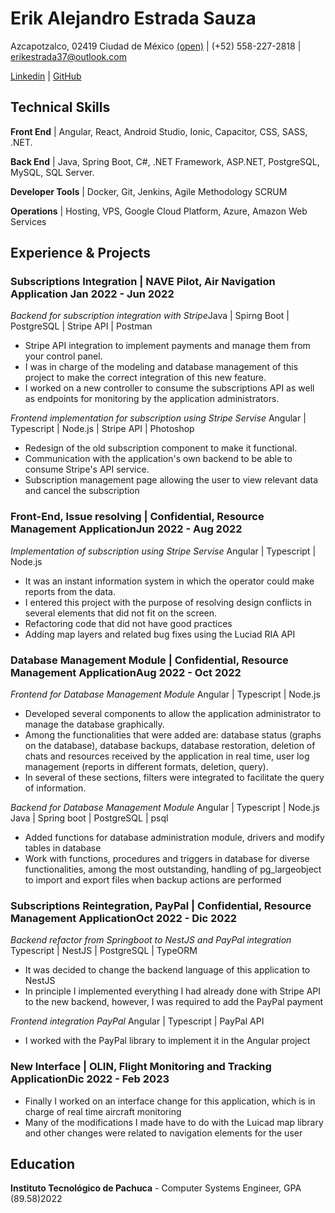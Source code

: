 # Erik Alejandro Estrada Sauza

Azcapotzalco, 02419 Ciudad de México <a href="https://goo.gl/maps/nSSL3YdTYx6F5k7LA">(open)</a> | (+52) 558-227-2818 | erikestrada37@outlook.com

[Linkedin](https://linkedin.com/in/erik-alejadro-estrada-sauza-120a42226/) | [GitHub](https://github.com/erikestr)

<div className="vertical-spacer"></div>

## Technical Skills

**Front End** | Angular, React, Android Studio, Ionic, Capacitor, CSS, SASS, .NET.

**Back End** | Java, Spring Boot, C#, .NET Framework, ASP.NET, PostgreSQL, MySQL, SQL Server.

**Developer Tools** | Docker, Git, Jenkins, Agile Methodology SCRUM

**Operations** | Hosting, VPS, Google Cloud Platform, Azure, Amazon Web Services

<div className="vertical-spacer"></div>

## Experience & Projects

### Subscriptions Integration | NAVE Pilot, Air Navigation Application <span class="spacer"></span>Jan 2022 - Jun 2022

_Backend for subscription integration with Stripe_<span class="spacer"></span>Java | Spirng Boot | PostgreSQL | Stripe API | Postman

- Stripe API integration to implement payments and manage them from your control panel.
- I was in charge of the modeling and database management of this project to make the correct integration of this new feature.
- I worked on a new controller to consume the subscriptions API as well as endpoints for monitoring by the application administrators.

_Frontend implementation for subscription using Stripe Servise_ <span class="spacer"></span> Angular | Typescript | Node.js | Stripe API | Photoshop

- Redesign of the old subscription component to make it functional.
- Communication with the application's own backend to be able to consume Stripe's API service.
- Subscription management page allowing the user to view relevant data and cancel the subscription

<div className="vertical-spacer"></div>

### Front-End, Issue resolving | Confidential, Resource Management Application<span class="spacer"></span>Jun 2022 - Aug 2022

_Implementation of subscription using Stripe Servise_ <span class="spacer"></span> Angular | Typescript | Node.js

- It was an instant information system in which the operator could make reports from the data.
- I entered this project with the purpose of resolving design conflicts in several elements that did not fit on the screen.
- Refactoring code that did not have good practices
- Adding map layers and related bug fixes using the Luciad RIA API

<div className="vertical-spacer"></div>

### Database Management Module | Confidential, Resource Management Application<span class="spacer"></span>Aug 2022 - Oct 2022

_Frontend for Database Management Module_ <span class="spacer"></span> Angular | Typescript | Node.js

- Developed several components to allow the application administrator to manage the database graphically.
- Among the functionalities that were added are: database status (graphs on the database), database backups, database restoration, deletion of chats and resources received by the application in real time, user log management (reports in different formats, deletion, query).
- In several of these sections, filters were integrated to facilitate the query of information.

_Backend for Database Management Module_ <span class="spacer"></span> Angular | Typescript | Node.js
Java | Spring boot | PostgreSQL | psql

- Added functions for database administration module, drivers and modify tables in database
- Work with functions, procedures and triggers in database for diverse functionalities, among the most outstanding, handling of pg_largeobject to import and export files when backup actions are performed

<div className="vertical-spacer"></div>

### Subscriptions Reintegration, PayPal | Confidential, Resource Management Application<span class="spacer"></span>Oct 2022 - Dic 2022

_Backend refactor from Springboot to NestJS and PayPal integration_ <span class="spacer"></span> Typescript | NestJS | PostgreSQL | TypeORM

- It was decided to change the backend language of this application to NestJS
- In principle I implemented everything I had already done with Stripe API to the new backend, however, I was required to add the PayPal payment

_Frontend integration PayPal_ <span class="spacer"></span> Angular | Typescript | PayPal API

- I worked with the PayPal library to implement it in the Angular project

<div className="vertical-spacer"></div>

### New Interface | OLIN, Flight Monitoring and Tracking Application<span class="spacer"></span>Dic 2022 - Feb 2023

- Finally I worked on an interface change for this application, which is in charge of real time aircraft monitoring
- Many of the modifications I made have to do with the Luicad map library and other changes were related to navigation elements for the user

<!-- Move this section above Technical Skills if you're a student/new grad -->

## Education

**Instituto Tecnológico de Pachuca** - Computer Systems Engineer, GPA (89.58)<span class="spacer"></span>2022
